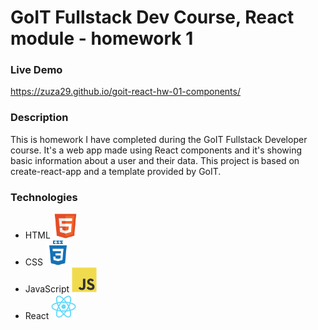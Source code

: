 # GoIT Fullstack Dev Course, React module - homework 1
### Live Demo
https://zuza29.github.io/goit-react-hw-01-components/

### Description
This is homework I have completed during the GoIT Fullstack Developer course. It's a web app made using React components and it's showing basic information about a user and their data.
This project is based on create-react-app and a template provided by GoIT.

### Technologies
- HTML <img src="https://github.com/devicons/devicon/blob/master/icons/html5/html5-original.svg" title="HTML5" alt="HTML" width="40" height="40"/>&nbsp;
- CSS <img src="https://github.com/devicons/devicon/blob/master/icons/css3/css3-plain-wordmark.svg"  title="CSS3" alt="CSS" width="40" height="40"/>&nbsp;
- JavaScript <img src="https://github.com/devicons/devicon/blob/master/icons/javascript/javascript-original.svg" title="JavaScript" alt="JavaScript" width="40" height="40"/>&nbsp;
- React <img src="https://github.com/devicons/devicon/blob/master/icons/react/react-original.svg" title="React" alt="React" width="40" height="40"/>&nbsp;
